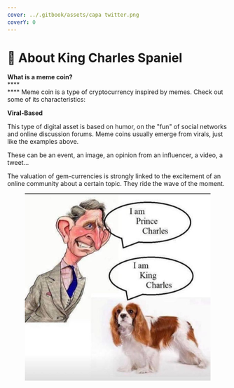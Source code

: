 ```yaml
---
cover: ../.gitbook/assets/capa twitter.png
coverY: 0
---
```


# 🐶 About King Charles Spaniel

**What is a meme coin?**\
****\
**** Meme coin is a type of cryptocurrency inspired by memes. Check out some of its characteristics:

**Viral-Based**

This type of digital asset is based on humor, on the "fun" of social networks and online discussion forums. Meme coins usually emerge from virals, just like the examples above.

These can be an event, an image, an opinion from an influencer, a video, a tweet...

The valuation of gem-currencies is strongly linked to the excitement of an online community about a certain topic. They ride the wave of the moment.

<figure><img src="../.gitbook/assets/470377f0bd75edc4732dfdfefbf1ef79.jpg" alt=""><figcaption></figcaption></figure>



